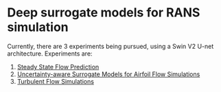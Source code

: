 <h1> Deep surrogate models for RANS simulation</h1>

Currently, there are 3 experiments being pursued, using a Swin V2 U-net architecture. Experiments are:

1. [Steady State Flow Prediction](https://github.com/endritbeqa/Thesis/tree/Time-Averaged-Flow-Prediction)
2. [Uncertainty-aware Surrogate Models for Airfoil Flow Simulations](https://github.com/endritbeqa/Thesis/tree/Uncertainty-Aware-Transformer)
3. [Turbulent Flow Simulations](https://github.com/endritbeqa/Thesis/tree/sequence-modelling)
